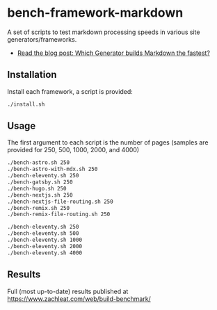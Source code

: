 # bench-framework-markdown

A set of scripts to test markdown processing speeds in various site generators/frameworks.

* [Read the blog post: Which Generator builds Markdown the fastest?](https://www.zachleat.com/web/build-benchmark/)

## Installation

Install each framework, a script is provided:

```sh
./install.sh
```

## Usage

The first argument to each script is the number of pages (samples are provided for 250, 500, 1000, 2000, and 4000)

```sh
./bench-astro.sh 250
./bench-astro-with-mdx.sh 250
./bench-eleventy.sh 250
./bench-gatsby.sh 250
./bench-hugo.sh 250
./bench-nextjs.sh 250
./bench-nextjs-file-routing.sh 250
./bench-remix.sh 250
./bench-remix-file-routing.sh 250

./bench-eleventy.sh 250
./bench-eleventy.sh 500
./bench-eleventy.sh 1000
./bench-eleventy.sh 2000
./bench-eleventy.sh 4000
```

## Results

Full (most up-to-date) results published at https://www.zachleat.com/web/build-benchmark/
